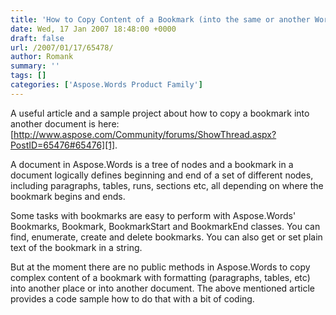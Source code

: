 ```yaml
---
title: 'How to Copy Content of a Bookmark (into the same or another Word document)'
date: Wed, 17 Jan 2007 18:48:00 +0000
draft: false
url: /2007/01/17/65478/
author: Romank
summary: ''
tags: []
categories: ['Aspose.Words Product Family']
---
```


A useful article and a sample project about how to copy a bookmark into another document is here: [http://www.aspose.com/Community/forums/ShowThread.aspx?PostID=65476#65476][1].

A document in Aspose.Words is a tree of nodes and a bookmark in a document logically defines beginning and end of a set of different nodes, including paragraphs, tables, runs, sections etc, all depending on where the bookmark begins and ends.

Some tasks with bookmarks are easy to perform with Aspose.Words' Bookmarks, Bookmark, BookmarkStart and BookmarkEnd classes. You can find, enumerate, create and delete bookmarks. You can also get or set plain text of the bookmark in a string.

But at the moment there are no public methods in Aspose.Words to copy complex content of a bookmark with formatting (paragraphs, tables, etc) into another place or into another document. The above mentioned article provides a code sample how to do that with a bit of coding.




[1]: https://forum.aspose.com/




